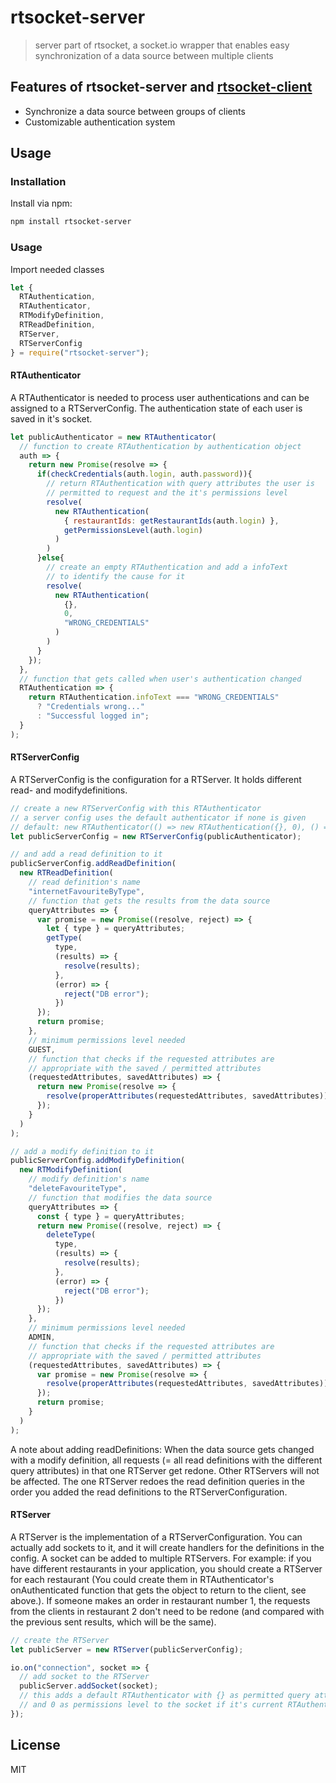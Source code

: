 # rtsocket-server

> server part of rtsocket, a socket.io wrapper that enables easy synchronization of a data source between multiple clients

## Features of rtsocket-server and [rtsocket-client](https://github.com/Sandro404/rtsocket-client)
* Synchronize a data source between groups of clients
* Customizable authentication system

## Usage

### Installation

Install via npm:

```sh
npm install rtsocket-server
```

### Usage

Import needed classes

```javascript
let {
  RTAuthentication, 
  RTAuthenticator,
  RTModifyDefinition,
  RTReadDefinition,
  RTServer,
  RTServerConfig
} = require("rtsocket-server");
```

#### RTAuthenticator

A RTAuthenticator is needed to process user authentications and can be assigned to a RTServerConfig. The authentication state of each user is saved in it's socket.

```javascript
let publicAuthenticator = new RTAuthenticator(
  // function to create RTAuthentication by authentication object
  auth => {
    return new Promise(resolve => {
      if(checkCredentials(auth.login, auth.password)){
        // return RTAuthentication with query attributes the user is
        // permitted to request and the it's permissions level
        resolve(
          new RTAuthentication(
            { restaurantIds: getRestaurantIds(auth.login) },
            getPermissionsLevel(auth.login)
          )
        )
      }else{
        // create an empty RTAuthentication and add a infoText
        // to identify the cause for it
        resolve(
          new RTAuthentication(
            {},
            0,
            "WRONG_CREDENTIALS"
          )
        )
      }
    });
  },
  // function that gets called when user's authentication changed
  RTAuthentication => {
    return RTAuthentication.infoText === "WRONG_CREDENTIALS"
      ? "Credentials wrong..."
      : "Successful logged in";
  }
);
```

#### RTServerConfig

A RTServerConfig is the configuration for a RTServer. It holds different read- and modifydefinitions.

```javascript
// create a new RTServerConfig with this RTAuthenticator
// a server config uses the default authenticator if none is given
// default: new RTAuthenticator(() => new RTAuthentication({}, 0), () => {});
let publicServerConfig = new RTServerConfig(publicAuthenticator);

// and add a read definition to it
publicServerConfig.addReadDefinition(
  new RTReadDefinition(
    // read definition's name
    "internetFavouriteByType",
    // function that gets the results from the data source
    queryAttributes => {
      var promise = new Promise((resolve, reject) => {
        let { type } = queryAttributes;
        getType(
          type, 
          (results) => {
            resolve(results);
          },
          (error) => {
            reject("DB error");
          })
      });
      return promise;
    },
    // minimum permissions level needed
    GUEST,
    // function that checks if the requested attributes are
    // appropriate with the saved / permitted attributes
    (requestedAttributes, savedAttributes) => {
      return new Promise(resolve => {
        resolve(properAttributes(requestedAttributes, savedAttributes));
      });
    }
  )
);

// add a modify definition to it
publicServerConfig.addModifyDefinition(
  new RTModifyDefinition(
    // modify definition's name
    "deleteFavouriteType",
    // function that modifies the data source
    queryAttributes => {
      const { type } = queryAttributes;
      return new Promise((resolve, reject) => {
        deleteType(
          type, 
          (results) => {
            resolve(results);
          },
          (error) => {
            reject("DB error");
          })
      });
    },
    // minimum permissions level needed
    ADMIN,
    // function that checks if the requested attributes are
    // appropriate with the saved / permitted attributes
    (requestedAttributes, savedAttributes) => {
      var promise = new Promise(resolve => {
        resolve(properAttributes(requestedAttributes, savedAttributes));
      });
      return promise;
    }
  )
);
```

A note about adding readDefinitions: When the data source gets changed with a modify definition, all requests (= all read definitions with the different query attributes) in that one RTServer get redone. Other RTServers will not be affected. The one RTServer redoes the read definition queries in the order you added the read definitions to the RTServerConfiguration.

#### RTServer

A RTServer is the implementation of a RTServerConfiguration. You can actually add sockets to it, and it will create handlers for the definitions in the config. A socket can be added to multiple RTServers. For example: if you have different restaurants in your application, you should create a RTServer for each restaurant (You could create them in RTAuthenticator's onAuthenticated function that gets the object to return to the client, see above.). If someone makes an order in restaurant number 1, the requests from the clients in restaurant 2 don't need to be redone (and compared with the previous sent results, which will be the same).

```javascript
// create the RTServer
let publicServer = new RTServer(publicServerConfig);

io.on("connection", socket => {
  // add socket to the RTServer
  publicServer.addSocket(socket);
  // this adds a default RTAuthenticator with {} as permitted query attributes
  // and 0 as permissions level to the socket if it's current RTAuthentication is undefined
});
```

## License

MIT
